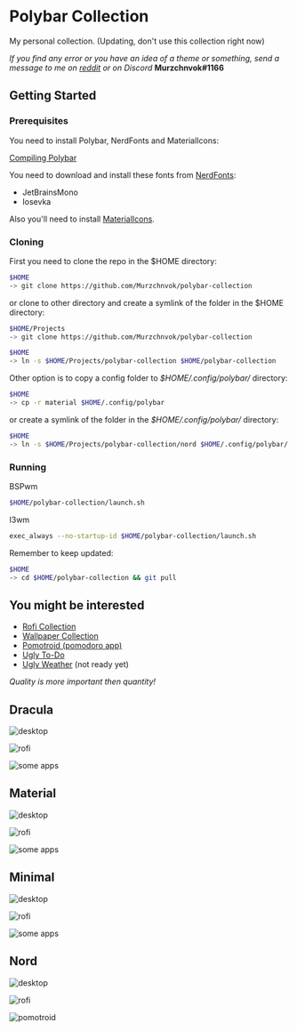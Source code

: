 # Polybar Collection

My personal collection. (Updating, don't use this collection right now)

_If you find any error or you have an idea of a theme or something, send a message to me on [reddit](https://www.reddit.com/user/murzchnvok) or on Discord_ **Murzchnvok#1166**

## Getting Started

### Prerequisites

You need to install Polybar, NerdFonts and MaterialIcons:

[Compiling Polybar](https://github.com/polybar/polybar/wiki/Compiling)

You need to download and install these fonts from [NerdFonts](https://www.nerdfonts.com/font-downloads):

- JetBrainsMono
- Iosevka

Also you'll need to install [MaterialIcons](https://github.com/google/material-design-icons).

### Cloning

First you need to clone the repo in the \$HOME directory:

```bash
$HOME
-> git clone https://github.com/Murzchnvok/polybar-collection
```

or clone to other directory and create a symlink of the folder in the \$HOME directory:

```bash
$HOME/Projects
-> git clone https://github.com/Murzchnvok/polybar-collection

$HOME
-> ln -s $HOME/Projects/polybar-collection $HOME/polybar-collection
```

Other option is to copy a config folder to _\$HOME/.config/polybar/_ directory:

```bash
$HOME
-> cp -r material $HOME/.config/polybar
```

or create a symlink of the folder in the _\$HOME/.config/polybar/_ directory:

```bash
$HOME
-> ln -s $HOME/Projects/polybar-collection/nord $HOME/.config/polybar/
```

### Running

BSPwm

```bash
$HOME/polybar-collection/launch.sh
```

I3wm

```bash
exec_always --no-startup-id $HOME/polybar-collection/launch.sh
```

Remember to keep updated:

```bash
$HOME
-> cd $HOME/polybar-collection && git pull
```

## You might be interested

- [Rofi Collection](https://github.com/Murzchnvok/rofi-collection)
- [Wallpaper Collection](https://drive.google.com/drive/folders/1o1qjRgkJtnF_8uGB1z6MRsQUjWinHUsw?usp=sharing)
- [Pomotroid (pomodoro app)](https://github.com/Splode/pomotroid)
- [Ugly To-Do](https://github.com/Murzchnvok/ugly-todo)
- [Ugly Weather](https://github.com/Murzchnvok/ugly-weather) (not ready yet)

_Quality is more important then quantity!_

## Dracula

![desktop](screenshots/dracula/desktop.png)

![rofi](screenshots/dracula/rofi.png)

![some apps](screenshots/dracula/some-apps.png)

## Material

![desktop](screenshots/material/desktop.png)

![rofi](screenshots/material/rofi.png)

![some apps](screenshots/material/some-apps.png)

## Minimal

![desktop](screenshots/minimal/desktop.png)

![rofi](screenshots/minimal/rofi.png)

![some apps](screenshots/minimal/some-apps.png)

## Nord

![desktop](screenshots/nord/desktop.png)

![rofi](screenshots/nord/rofi.png)

![pomotroid](screenshots/nord/some-apps.png)
